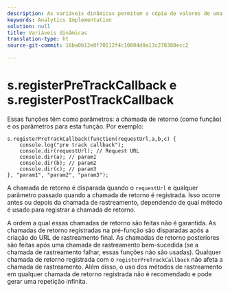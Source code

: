 ```yaml
---
description: As variáveis dinâmicas permitem a cópia de valores de uma variável para outra sem precisar digitar os valores completos várias vezes nas solicitações de imagem do site.
keywords: Analytics Implementation
solution: null
title: Variáveis dinâmicas
translation-type: ht
source-git-commit: 16ba0b12e0f70112f4c10804d0a13c278388ecc2

---
```



# s.registerPreTrackCallback e s.registerPostTrackCallback

Essas funções têm como parâmetros: a chamada de retorno (como função) e os parâmetros para esta função. Por exemplo:

```
s.registerPreTrackCallback(function(requestUrl,a,b,c) { 
    console.log("pre track callback"); 
    console.dir(requestUrl); // Request URL 
    console.dir(a); // param1 
    console.dir(b); // param2 
    console.dir(c); // param3 
}, "param1", "param2", "param3");
```

A chamada de retorno é disparada quando o `requestUrl` e qualquer parâmetro passado quando a chamada de retorno é registrada. Isso ocorre antes ou depois da chamada de rastreamento, dependendo de qual método é usado para registrar a chamada de retorno.

A ordem a qual essas chamadas de retorno são feitas não é garantida. As chamadas de retorno registradas na pré-função são disparadas após a criação do URL de rastreamento final. As chamadas de retorno posteriores são feitas após uma chamada de rastreamento bem-sucedida (se a chamada de rastreamento falhar, essas funções não são usadas). Qualquer chamada de retorno registrada com o `registerPreTrackCallback` não afeta a chamada de rastreamento. Além disso, o uso dos métodos de rastreamento em qualquer chamada de retorno registrada não é recomendado e pode gerar uma repetição infinita.
